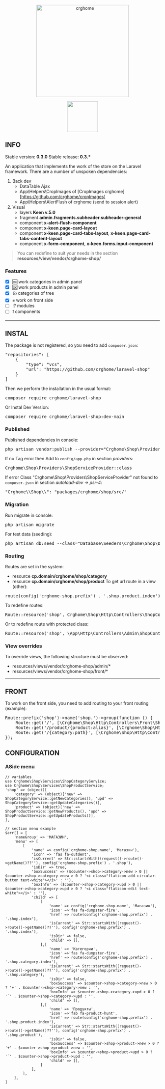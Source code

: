 <p align="center">
<a href="https://crghome.ru"><img src="https://crghome.ru/templates/crghome/images/logoHeader.svg" width="300" alt="crghome"></a>
</p>

<p align="center">
<a href="https://laravel.com" target="_blank"><img src="https://raw.githubusercontent.com/laravel/art/master/logo-lockup/5%20SVG/2%20CMYK/1%20Full%20Color/laravel-logolockup-cmyk-red.svg" width="100"></a>
</p>

## INFO

Stable version: **0.3.0** 
Stable release: **0.3.\***

An application that implements the work of the store on the Laravel framework. There are a number of unspoken dependencies:
1. Back dev
    - DataTable Ajax
    - App\Helpers\CropImages of [CropImages crghome][https://github.com/crghome/cropImages]
    - App\Helpers\AlertFlush of crghome (send to session alert)
2. Visual
    - layers **Keen v.5.0**
    - fragment **admin.fragments.subheader.subheader-general**
    - component **x-alert-flush-component**
    - component **x-keen.page-card-layout**
    - component **x-keen.page-card-tabs-layout**, **x-keen.page-card-tabs-content-layout**
    - component **x-form-component**, **x-keen.forms.input-component**

> You can redefine to suit your needs in the section **resources/view/vendor/crghome-shop/**

### Features
- [x] :ok: work categories in admin panel
- [x] :ok: work products in admin panel
- [x] :+1: categories of tree
- [x] :fist: work on front side
- [ ] :interrobang: modules
- [ ] :exclamation: components

<hr>

## INSTAL

The package is not registered, so you need to add <code>composer.json</code>:
<pre>"repositories": [
    {
        "type": "vcs",
        "url": "https://github.com/crghome/laravel-shop"
    }
]</pre>

Then we perform the installation in the usual format:
<pre>composer require crghome/laravel-shop</pre>
Or Instal Dev Version:
<pre>composer require crghome/laravel-shop:dev-main</pre>

### Published
Published dependencies in console:
<pre>php artisan vendor:publish --provider="Crghome\Shop\Providers\ShopServiceProvider" --force</pre>
If no Tag error then Add to <code>config/app.php</code> in section <i>providers</i>:
<pre>Crghome\Shop\Providers\ShopServiceProvider::class</pre>
If error Class "Crghome\Shop\Providers\ShopServiceProvider" not found to <code>composer.json</code> in section <i>autoload-dev -> psr-4</i>:
<pre>"Crghome\\Shop\\": "packages/crghome/shop/src/"</pre>

### Migration
Run migrate in console:
<pre>php artisan migrate</pre>

For test data (seeding):
<pre>php artisan db:seed --class="Database\Seeders\Crghome\Shop\DatabaseSeeder"</pre>

### Routing
Routes are set in the system:
- resource **cp.domain/crghome/shop/category**
- resource **cp.domain/crghome/shop/product**
To get url route in a view (other):
<pre>route(config('crghome-shop.prefix') . '.shop.product.index');</pre>
To redefine routes:
<pre>Route::resource('shop', Crghome\Shop\Http\Controllers\ShopController::class);</pre>
Or to redefine route with protected class:
<pre>Route::resource('shop', \App\Http\Controllers\Admin\ShopController::class);</pre>

### View overrides
To override views, the following structure must be observed:
- resources/views/vendor/crghome-shop/admin/*
- resources/views/vendor/crghome-shop/front/*

<hr>

## FRONT
To work on the front side, you need to add routing to your front routing (example):
<pre>
Route::prefix('shop')->name('shop.')->group(function () {
    Route::get('/', [\Crghome\Shop\Http\Controllers\Front\ShopController::class, 'main'])->name('main');
    Route::get('/product/{product:alias}', [\Crghome\Shop\Http\Controllers\Front\ShopController::class, 'product'])->where(['product'=>'[\w\_\-]+'])->name('product');
    Route::get('/{category:path}', [\Crghome\Shop\Http\Controllers\Front\ShopController::class, 'category'])->where(['category'=>'[\w\_\-\/]+'])->name('category');
});
</pre>

## CONFIGURATION
### ASide menu
```
// variables
use Crghome\Shop\Services\ShopCategoryService;
use Crghome\Shop\Services\ShopProductService;
'shop' => (object)[
    'category' => (object)['new' => ShopCategoryService::getNewCategories(), 'upd' => ShopCategoryService::getUpdateCategories()],
    'product' => (object)['new' => ShopProductService::getNewProducts(), 'upd' => ShopProductService::getUpdateProducts()],
],

// section menu example
$arr[] = [
    'nameGroup' => 'МАГАЗИН',
    'menu' => [
        [
            'name' => config('crghome-shop.name', 'Магазин'),
            'icon' => 'fas fa-outdent',
            'isCurrent' => Str::startsWith((request()->route()->getName()??''), config('crghome-shop.prefix') . '.shop'),
            'isDir' => true,
            'boxSuccess' => ($counter->shop->category->new > 0 || $counter->shop->category->new > 0 ? '<i class="flaticon-add-circular-button text-white"></i>' : ''),
            'boxInfo' => ($counter->shop->category->upd > 0 || $counter->shop->category->upd > 0 ? '<i class="flaticon-edit text-white"></i>' : ''),
            'child' => [
                [
                    'name' => config('crghome-shop.name', 'Магазин'),
                    'icon' =>'fas fa-dumpster-fire',
                    'href' => route(config('crghome-shop.prefix') . '.shop.index'),
                    'isCurrent' => Str::startsWith((request()->route()->getName()??''), config('crghome-shop.prefix') . '.shop.index'),
                    'isDir' => false,
                    'child' => [],
                ],[
                    'name' => 'Категории',
                    'icon' =>'fas fa-dumpster-fire',
                    'href' => route(config('crghome-shop.prefix') . '.shop.category.index'),
                    'isCurrent' => Str::startsWith((request()->route()->getName()??''), config('crghome-shop.prefix') . '.shop.category'),
                    'isDir' => false,
                    'boxSuccess' => $counter->shop->category->new > 0 ? '+' . $counter->shop->category->new : '',
                    'boxInfo' => $counter->shop->category->upd > 0 ? '`' . $counter->shop->category->upd : '',
                    'child' => [],
                ],[
                    'name' => 'Продукты',
                    'icon' =>'fab fa-product-hunt',
                    'href' => route(config('crghome-shop.prefix') . '.shop.product.index'),
                    'isCurrent' => Str::startsWith((request()->route()->getName()??''), config('crghome-shop.prefix') . '.shop.product'),
                    'isDir' => false,
                    'boxSuccess' => $counter->shop->product->new > 0 ? '+' . $counter->shop->product->new : '',
                    'boxInfo' => $counter->shop->product->upd > 0 ? '`' . $counter->shop->product->upd : '',
                    'child' => [],
                ]
            ],
        ],
    ],
]
```
